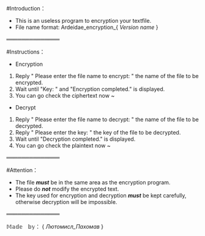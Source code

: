 #Introduction：

- This is an useless program to encryption your textfile.
- File name format:    Ardeidae_encryption_{ _Version name_ }

══════════════

#Instructions：

- Encryption

 1. Reply " Please enter the file name to encrypt: " the name of the file to be encrypted.
 2. Wait until "Key: " and "Encryption completed." is displayed.
 3. You can go check the ciphertext now ~

- Decrypt

 1. Reply " Please enter the file name to decrypt: " the name of the file to be decrypted.
 2. Reply " Please enter the key: " the key of the file to be decrypted.
 3. Wait until "Decryption completed." is displayed.
 4. You can go check the plaintext now ~

══════════════

#Attention：

- The file **_must_** be in the same area as the encryption program.
- Please do **_not_** modify the encrypted text.
- The key used for encryption and decryption **_must_** be kept carefully, otherwise decryption will be impossible.

══════════════

𝕄𝕒𝕕𝕖　𝕓𝕪： { _Лютомисл_Пахомав_ }
